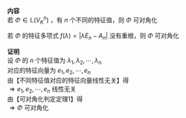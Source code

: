 **内容**  
若 $\Phi\in\mathbb{L}(V_K^n)$ ，有 $n$ 个不同的特征值，则 $\Phi$ 可对角化  
  
若 $\Phi$ 的特征多项式 $f(\lambda)=|\lambda E_n-A_n|$ 没有重根，则 $\Phi$ 可对角化  
  
**证明**  
设 $\Phi$ 的 $n$ 个特征值为 $\lambda_1,\lambda_2,\cdots,\lambda_n$  
对应的特征向量为 $e_1,e_2,\cdots,e_n$  
由【不同特征值对应的特征向量线性无关】得  
$\Rightarrow e_1,e_2,\cdots,e_n$ 线性无关  
由【可对角化判定定理1】得  
$\Rightarrow \Phi$ 可对角化  
